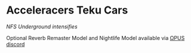 # Acceleracers Teku Cars

*NFS Underground intensifies*

Optional Reverb Remaster Model and Nightlife Model available via [ΩPUS discord](https://www.patreon.com/omegapus)
